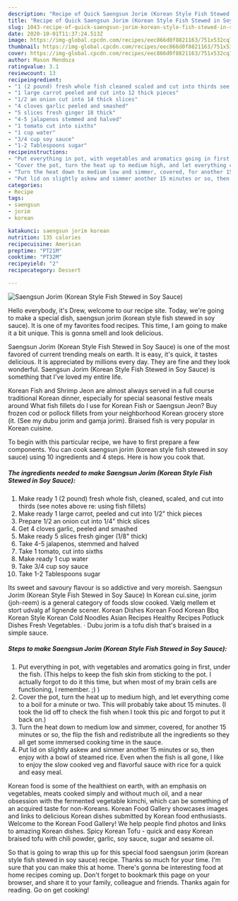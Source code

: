 ```yaml
---
description: "Recipe of Quick Saengsun Jorim (Korean Style Fish Stewed in Soy Sauce)"
title: "Recipe of Quick Saengsun Jorim (Korean Style Fish Stewed in Soy Sauce)"
slug: 1043-recipe-of-quick-saengsun-jorim-korean-style-fish-stewed-in-soy-sauce
date: 2020-10-01T11:37:24.513Z
image: https://img-global.cpcdn.com/recipes/eec866d0f8821163/751x532cq70/saengsun-jorim-korean-style-fish-stewed-in-soy-sauce-recipe-main-photo.jpg
thumbnail: https://img-global.cpcdn.com/recipes/eec866d0f8821163/751x532cq70/saengsun-jorim-korean-style-fish-stewed-in-soy-sauce-recipe-main-photo.jpg
cover: https://img-global.cpcdn.com/recipes/eec866d0f8821163/751x532cq70/saengsun-jorim-korean-style-fish-stewed-in-soy-sauce-recipe-main-photo.jpg
author: Mason Mendoza
ratingvalue: 3.1
reviewcount: 13
recipeingredient:
- "1 (2 pound) fresh whole fish cleaned scaled and cut into thirds see notes above re using fish fillets"
- "1 large carrot peeled and cut into 12 thick pieces"
- "1/2 an onion cut into 14 thick slices"
- "4 cloves garlic peeled and smashed"
- "5 slices fresh ginger 18 thick"
- "4-5 jalapenos stemmed and halved"
- "1 tomato cut into sixths"
- "1 cup water"
- "3/4 cup soy sauce"
- "1-2 Tablespoons sugar"
recipeinstructions:
- "Put everything in pot, with vegetables and aromatics going in first, under the fish. (This helps to keep the fish skin from sticking to the pot. I actually forgot to do it this time, but when most of my brain cells are functioning, I remember. ;) )"
- "Cover the pot, turn the heat up to medium high, and let everything come to a boil for a minute or two. This will probably take about 15 minutes. (I took the lid off to check the fish when I took this pic and forgot to put it back on.)"
- "Turn the heat down to medium low and simmer, covered, for another 15 minutes or so, the flip the fish and redistribute all the ingredients so they all get some immersed cooking time in the sauce."
- "Put lid on slightly askew and simmer another 15 minutes or so, then enjoy with a bowl of steamed rice. Even when the fish is all gone, I like to enjoy the slow cooked veg and flavorful sauce with rice for a quick and easy meal."
categories:
- Recipe
tags:
- saengsun
- jorim
- korean

katakunci: saengsun jorim korean 
nutrition: 135 calories
recipecuisine: American
preptime: "PT21M"
cooktime: "PT32M"
recipeyield: "2"
recipecategory: Dessert

---
```



![Saengsun Jorim (Korean Style Fish Stewed in Soy Sauce)](https://img-global.cpcdn.com/recipes/eec866d0f8821163/751x532cq70/saengsun-jorim-korean-style-fish-stewed-in-soy-sauce-recipe-main-photo.jpg)

Hello everybody, it's Drew, welcome to our recipe site. Today, we're going to make a special dish, saengsun jorim (korean style fish stewed in soy sauce). It is one of my favorites food recipes. This time, I am going to make it a bit unique. This is gonna smell and look delicious.

Saengsun Jorim (Korean Style Fish Stewed in Soy Sauce) is one of the most favored of current trending meals on earth. It is easy, it's quick, it tastes delicious. It is appreciated by millions every day. They are fine and they look wonderful. Saengsun Jorim (Korean Style Fish Stewed in Soy Sauce) is something that I've loved my entire life.

Korean Fish and Shrimp Jeon are almost always served in a full course traditional Korean dinner, especially for special seasonal festive meals around What fish fillets do I use for Korean Fish or Saengsun Jeon? Buy frozen cod or pollock fillets from your neighborhood Korean grocery store (it. (See my dubu jorim and gamja jorim). Braised fish is very popular in Korean cuisine.


To begin with this particular recipe, we have to first prepare a few components. You can cook saengsun jorim (korean style fish stewed in soy sauce) using 10 ingredients and 4 steps. Here is how you cook that.

<!--inarticleads1-->

##### The ingredients needed to make Saengsun Jorim (Korean Style Fish Stewed in Soy Sauce):

1. Make ready 1 (2 pound) fresh whole fish, cleaned, scaled, and cut into thirds (see notes above re: using fish fillets)
1. Make ready 1 large carrot, peeled and cut into 1/2&#34; thick pieces
1. Prepare 1/2 an onion cut into 1/4&#34; thick slices
1. Get 4 cloves garlic, peeled and smashed
1. Make ready 5 slices fresh ginger (1/8&#34; thick)
1. Take 4-5 jalapenos, stemmed and halved
1. Take 1 tomato, cut into sixths
1. Make ready 1 cup water
1. Take 3/4 cup soy sauce
1. Take 1-2 Tablespoons sugar


Its sweet and savoury flavour is so addictive and very moreish. Saengsun Jorim (Korean Style Fish Stewed in Soy Sauce) In Korean cui.sine, jorim (joh-reem) is a general category of foods slow cooked. Vælg mellem et stort udvalg af lignende scener. Korean Dishes Korean Food Korean Bbq Korean Style Korean Cold Noodles Asian Recipes Healthy Recipes Potluck Dishes Fresh Vegetables. · Dubu jorim is a tofu dish that&#39;s braised in a simple sauce. 

<!--inarticleads2-->

##### Steps to make Saengsun Jorim (Korean Style Fish Stewed in Soy Sauce):

1. Put everything in pot, with vegetables and aromatics going in first, under the fish. (This helps to keep the fish skin from sticking to the pot. I actually forgot to do it this time, but when most of my brain cells are functioning, I remember. ;) )
1. Cover the pot, turn the heat up to medium high, and let everything come to a boil for a minute or two. This will probably take about 15 minutes. (I took the lid off to check the fish when I took this pic and forgot to put it back on.)
1. Turn the heat down to medium low and simmer, covered, for another 15 minutes or so, the flip the fish and redistribute all the ingredients so they all get some immersed cooking time in the sauce.
1. Put lid on slightly askew and simmer another 15 minutes or so, then enjoy with a bowl of steamed rice. Even when the fish is all gone, I like to enjoy the slow cooked veg and flavorful sauce with rice for a quick and easy meal.


Korean food is some of the healthiest on earth, with an emphasis on vegetables, meats cooked simply and without much oil, and a near obsession with the fermented vegetable kimchi, which can be something of an acquired taste for non-Koreans. Korean Food Gallery showcases images and links to delicious Korean dishes submitted by Korean food enthusiasts. Welcome to the Korean Food Gallery! We help people find photos and links to amazing Korean dishes. Spicy Korean Tofu - quick and easy Korean braised tofu with chili powder, garlic, soy sauce, sugar and sesame oil. 

So that is going to wrap this up for this special food saengsun jorim (korean style fish stewed in soy sauce) recipe. Thanks so much for your time. I'm sure that you can make this at home. There's gonna be interesting food at home recipes coming up. Don't forget to bookmark this page on your browser, and share it to your family, colleague and friends. Thanks again for reading. Go on get cooking!
